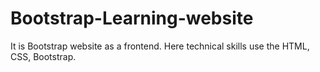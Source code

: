 # Bootstrap-Learning-website
It is Bootstrap website as a frontend.
Here technical skills use the HTML, CSS, Bootstrap.
